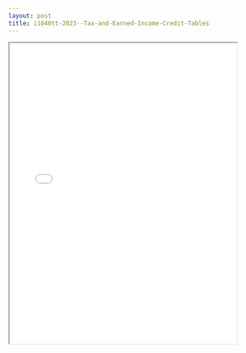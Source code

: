 ```yaml
---
layout: post
title: i1040tt-2023--Tax-and-Earned-Income-Credit-Tables
---
```


<div class="pdf-container">
<iframe src="/ea/assets/pdfs/i1040tt-2023--Tax-and-Earned-Income-Credit-Tables.pdf" height="600" width="90%" allowFullScreen="true"></iframe>
</div>

